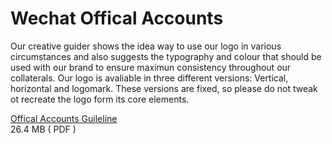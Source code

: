 # Wechat Offical Accounts

Our creative guider shows the idea way to use our logo in various circumstances and also suggests the typography and colour that should be used with our brand to ensure maximun consistency throughout our collaterals. Our logo is avaliable in three different versions: Vertical, horizontal and logomark. These versions are fixed, so please do not tweak ot recreate the logo form its core elements.

<div class="download-link">
	<a class="download-link__title" href="https://www.dropbox.com/s/1bf6oulixk9knvt/wechat_media_platform_guideline_v1.pdf?dl=1">Offical Accounts Guileline</a>
	<div class="download-link__description">26.4 MB ( PDF )</div>
</div>